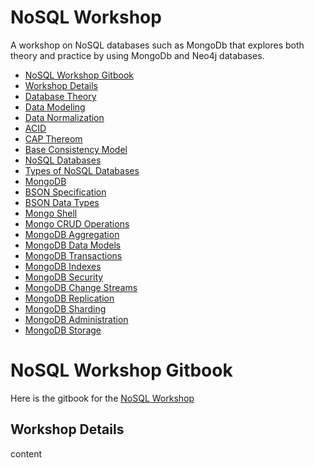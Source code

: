 # NoSQL Workshop

A workshop on NoSQL databases such as MongoDb that explores both theory and practice by using MongoDb and Neo4j databases.

* [NoSQL Workshop Gitbook](#api-workshop-gitbook)
* [Workshop Details](#workshop-details)
* [Database Theory](docs/database-theory.md)
* [Data Modeling](docs/data-modeling.md)
* [Data Normalization](docs/data-normalization.md)
* [ACID](docs/acid.md)
* [CAP Thereom](docs/cap.md)
* [Base Consistency Model](docs/base-consistency-model.md)
* [NoSQL Databases](docs/nosql-databases.md)
* [Types of NoSQL Databases](docs/types-of-nosql-databases.md)
* [MongoDB](docs/mongodb.md)
* [BSON Specification](docs/bson-specification.md)
* [BSON Data Types](docs/bson-data-types.md)
* [Mongo Shell](docs/mongo-shell.md)
* [Mongo CRUD Operations](docs/mongo-crud-operations.md)
* [MongoDB Aggregation](docs/mongodb-aggregation.md)
* [MongoDB Data Models](docs/mongodb_data_models.md)
* [MongoDB Transactions](docs/mongodb_transactions.md)
* [MongoDB Indexes](docs/mongodb_indexes.md)
* [MongoDB Security](docs/mongodb_security.md)
* [MongoDB Change Streams](docs/mongodb_change_streams.md)
* [MongoDB Replication](docs/mongodb_replication.md)
* [MongoDB Sharding](docs/mongodb_sharding.md)
* [MongoDB Administration](docs/mongodb_administration.md)
* [MongoDB Storage](docs/mongodb_storage.md)

# NoSQL Workshop Gitbook

Here is the gitbook for the [NoSQL Workshop](https://www.marcelbelmont.com/nosql-workshop)

## Workshop Details

content


